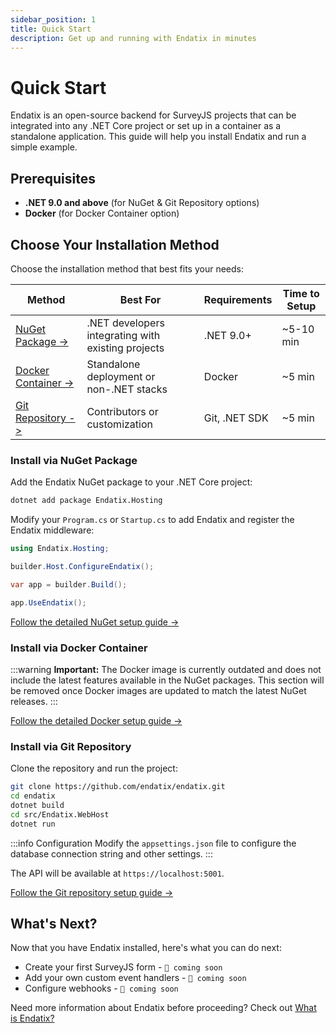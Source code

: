 ```yaml
---
sidebar_position: 1
title: Quick Start
description: Get up and running with Endatix in minutes
---
```


# Quick Start

Endatix is an open-source backend for SurveyJS projects that can be integrated into any .NET Core project or set up in a container as a standalone application. This guide will help you install Endatix and run a simple example.

## Prerequisites

- **.NET 9.0 and above** (for NuGet & Git Repository options)
- **Docker** (for Docker Container option)

## Choose Your Installation Method

Choose the installation method that best fits your needs:

| Method                                | Best For                                           | Requirements  | Time to Setup |
| ------------------------------------- | -------------------------------------------------- | ------------- | ------------- |
| [NuGet Package ->](#install-via-git-repository)       | .NET developers integrating with existing projects | .NET 9.0+     | ~5-10 min         |
| [Docker Container ->](#install-via-docker-container) | Standalone deployment or non-.NET stacks           | Docker        | ~5 min         |
| [Git Repository ->](#install-via-git-repository)     | Contributors or customization                      | Git, .NET SDK | ~5 min        |

### Install via NuGet Package

Add the Endatix NuGet package to your .NET Core project:

```bash
dotnet add package Endatix.Hosting
```

Modify your `Program.cs` or `Startup.cs` to add Endatix and register the Endatix middleware:

```csharp
using Endatix.Hosting;

builder.Host.ConfigureEndatix();

var app = builder.Build();

app.UseEndatix();
```

[Follow the detailed NuGet setup guide →](/docs/getting-started/setup-nuget-package)

### Install via Docker Container

:::warning
**Important:** The Docker image is currently outdated and does not include the latest features available in the NuGet packages. This section will be removed once Docker images are updated to match the latest NuGet releases.
:::

[Follow the detailed Docker setup guide →](/docs/guides/docker-setup)

### Install via Git Repository

Clone the repository and run the project:

```bash
git clone https://github.com/endatix/endatix.git
cd endatix
dotnet build
cd src/Endatix.WebHost
dotnet run
```

:::info Configuration
Modify the `appsettings.json` file to configure the database connection string and other settings.
:::

The API will be available at `https://localhost:5001`.

[Follow the Git repository setup guide →](/docs/getting-started/setup-repository)

## What's Next?

Now that you have Endatix installed, here's what you can do next:

- Create your first SurveyJS form - `🚧 coming soon`
- Add your own custom event handlers - `🚧 coming soon`
- Configure webhooks - `🚧 coming soon`

Need more information about Endatix before proceeding? Check out [What is Endatix?](/docs/getting-started/what-is-endatix)
